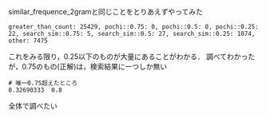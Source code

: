 similar_frequence_2gramと同じことをとりあえずやってみた

```
greater_than_count: 25429, pochi::0.75: 0, pochi::0.5: 0, pochi::0.25: 22, search_sim::0.75: 5, search_sim::0.5: 27, search_sim::0.25: 1074, other: 7475
```

これをみる限り，0.25以下のものが大量にあることがわかる．
調べてわかったが，0.75のもの(正解)は，検索結果に一つしか無い

```
# 唯一0.75超えたところ
0.32690333	0.8
```

全体で調べたい

